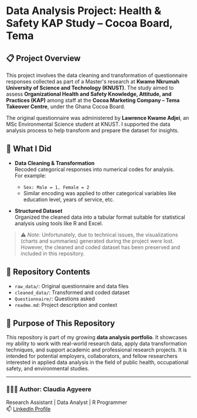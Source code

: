 # Data Analysis Project: Health & Safety KAP Study – Cocoa Board, Tema

## 📋 Project Overview

This project involves the data cleaning and transformation of questionnaire responses collected as part of a Master's research at **Kwame Nkrumah University of Science and Technology (KNUST)**. The study aimed to assess **Organizational Health and Safety Knowledge, Attitude, and Practices (KAP)** among staff at the **Cocoa Marketing Company – Tema Takeover Centre**, under the Ghana Cocoa Board.

The original questionnaire was administered by **Lawrence Kwame Adjei**, an MSc Environmental Science student at KNUST. I supported the data analysis process to help transform and prepare the dataset for insights.

## 🔧 What I Did

- **Data Cleaning & Transformation**  
  Recoded categorical responses into numerical codes for analysis.  
  For example:  
  - `Sex: Male = 1, Female = 2`  
  - Similar encoding was applied to other categorical variables like education level, years of service, etc.

- **Structured Dataset**  
  Organized the cleaned data into a tabular format suitable for statistical analysis using tools like R and Excel.

> ⚠️ *Note:* Unfortunately, due to technical issues, the visualizations (charts and summaries) generated during the project were lost. However, the cleaned and coded dataset has been preserved and included in this repository.

## 📁 Repository Contents

- `raw_data/`: Original questionnaire and data files  
- `cleaned_data/`: Transformed and coded dataset
- `Questionnaire/`: Questions asked  
- `readme.md`: Project description and context  

## 🎯 Purpose of This Repository

This repository is part of my growing **data analysis portfolio**. It showcases my ability to work with real-world research data, apply data transformation techniques, and support academic and professional research projects. It is intended for potential employers, collaborators, and fellow researchers interested in applied data analysis in the field of public health, occupational safety, and environmental studies.

---

### 👩🏽‍💻 Author: Claudia Agyeere  
Research Assistant | Data Analyst | R Programmer  
📫 [LinkedIn Profile](https://www.linkedin.com/in/claudia-agyeere)
